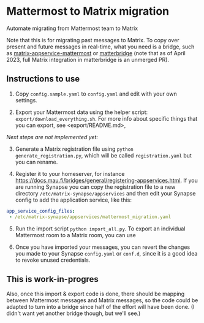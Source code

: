 # Mattermost to Matrix migration

Automate migrating from Mattermost team to Matrix

Note that this is for migrating past messages to Matrix. To copy over present and future messages in real-time, what you need is a bridge, such as [matrix-appservice-mattermost](https://matrix.org/bridges/#mattermost) or [matterbridge](https://github.com/42wim/matterbridge/) (note that as of April 2023, full Matrix integration in matterbridge is an unmerged PR).

## Instructions to use

1. Copy `config.sample.yaml` to `config.yaml` and edit with your own settings.

2. Export your Mattermost data using the helper script: `export/download_everything.sh`. For more info about specific things that you can export, see <export/README.md>, 

*Next steps are not implemented yet:*

3. Generate a Matrix registration file using `python generate_registration.py`, which will be called `registration.yaml` but you can rename.

4. Register it to your homeserver, for instance <https://docs.mau.fi/bridges/general/registering-appservices.html>. If you are running Synapse you can copy the registration file to a new directory `/etc/matrix-synapse/appservices` and then edit your Synapse config to add the application service, like this:

```yaml
app_service_config_files:
 - /etc/matrix-synapse/appservices/mattermost_migration.yaml
```

5. Run the import script `python import_all.py`. To export an individual Mattermost room to a Matrix room, you can use 

6. Once you have imported your messages, you can revert the changes you made to your Synapse `config.yaml` or `conf.d`, since it is a good idea to revoke unused credentials.

## This is work-in-progres

Also, once this import & export code is done, there should be mapping between Mattermost messages and Matrix messages, so the code could be adapted to turn into a bridge since half of the effort will have been done. (I didn't want yet another bridge though, but we'll see.)
